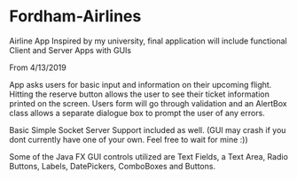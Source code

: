 # Fordham-Airlines
Airline App Inspired by my university, final application will include functional Client and Server Apps with GUIs


From 4/13/2019

App asks users for basic input and information on their upcoming flight. Hitting the reserve button allows the 
user to see their ticket information printed on the screen.
Users form will go through validation and an AlertBox class allows a separate dialogue box to prompt the user of any errors.

Basic Simple Socket Server Support included as well. (GUI may crash if you dont currently have one of your own. 
Feel free to wait for mine :))






Some of the Java FX GUI controls utilized are Text Fields, a Text Area, 
Radio Buttons, Labels, DatePickers, ComboBoxes and Buttons. 


